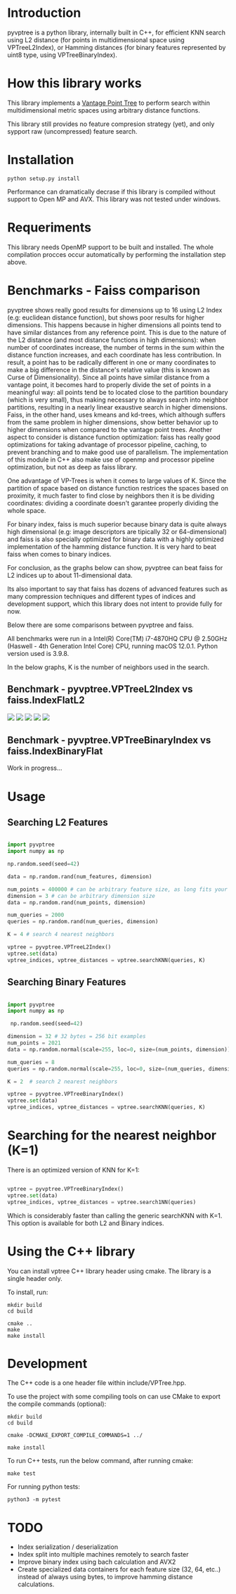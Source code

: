 # Introduction

pyvptree is a python library, internally built in C++, for efficient KNN search using L2 distance (for points in multidimensional space using VPTreeL2Index), or Hamming distances (for binary features represented by uint8 type, using VPTreeBinaryIndex). 

# How this library works

This library implements a [Vantage Point Tree](https://en.wikipedia.org/wiki/Vantage-point_tree) to perform search within multidimensional metric spaces using arbitrary distance functions.

This library still provides no feature compresion strategy (yet), and only sypport raw (uncompressed) feature search.

# Installation

```console
python setup.py install
```

Performance can dramatically decrase if this library is compiled without support to Open MP and AVX. This library was not tested under windows.

# Requeriments

This library needs OpenMP support to be built and installed. The whole compilation procces occur automatically by performing the installation step above.

# Benchmarks - Faiss comparison

pyvptree shows really good results for dimensions up to 16 using L2 Index (e.g: euclidean distance function), but shows poor results for higher dimensions. This happens because in higher dimensions all points tend to have similar distances from any reference point. This is due to the nature of the L2 distance (and most distance functions in high dimensions): when number of coordinates increase, the number of terms in the sum within the distance function increases, and each coordinate has less contribution. In result, a point has to be radically different in one or many coordinates to make a big difference in the distance's relative value (this is known as Curse of Dimensionality). Since all points have similar distance from a vantage point, it becomes hard to properly divide the set of points in a meaningful way: all points tend be to located close to the partition boundary (which is very small), thus making necessary to always search into neighbor partitions, resulting in a nearly linear exaustive search in higher dimensions. Faiss, in the other hand, uses kmeans and kd-trees, which although suffers from the same problem in higher dimensions, show better behavior up to higher dimensions when compared to the vantage point trees. Another aspect to consider is distance function optimization: faiss has really good optimizations for taking advantage of processor pipeline, caching, to prevent branching and to make good use of parallelism. The implementation of this module in C++ also make use of openmp and processor pipeline optimization, but not as deep as faiss library.

One advantage of VP-Trees is when it comes to large values of K. Since the partition of space based on distance function restrices the spaces based on proximity, it much faster to find close by neighbors then it is be dividing coordinates: dividing a coordinate doesn't garantee properly dividing the whole space.

For binary index, faiss is much superior because binary data is quite always high dimensional (e.g: image descriptors are tipically 32 or 64-dimensional) and faiss is also specially optimized for binary data with a highly optimized implementation of the hamming distance function. It is very hard to beat faiss when comes to binary indices.

For conclusion, as the graphs below can show, pyvptree can beat faiss for L2 indices up to about 11-dimensional data.

Its also important to say that faiss has dozens of advanced features such as many compression techniques and different types of indices and development support, which this library does not intent to provide fully for now.

Below there are some comparisons between pyvptree and faiss.

All benchmarks were run in a Intel(R) Core(TM) i7-4870HQ CPU @ 2.50GHz (Haswell - 4th Generation Intel Core) CPU, running macOS 12.0.1.
Python version used is 3.9.8.

In the below graphs, K is the number of neighbors used in the search.

## Benchmark - pyvptree.VPTreeL2Index vs faiss.IndexFlatL2

![](benchmark/results/l2_K1_8D_vs_time.png)
![](benchmark/results/l2_K2_8D_vs_time.png)
![](benchmark/results/l2_K3_8D_vs_time.png)
![](benchmark/results/l2_K32_8D_vs_time.png)
![](benchmark/results/l2_K2_1000000P_vs_time.png)


## Benchmark - pyvptree.VPTreeBinaryIndex vs faiss.IndexBinaryFlat

Work in progress...

# Usage

## Searching L2 Features

```python

import pyvptree
import numpy as np

np.random.seed(seed=42)

data = np.random.rand(num_features, dimension)

num_points = 400000 # can be arbitrary feature size, as long fits your memory
dimension = 3 # can be arbitrary dimension size
data = np.random.rand(num_points, dimension)

num_queries = 2000
queries = np.random.rand(num_queries, dimension)

K = 4 # search 4 nearest neighbors

vptree = pyvptree.VPTreeL2Index()
vptree.set(data)
vptree_indices, vptree_distances = vptree.searchKNN(queries, K)

```

## Searching Binary Features

```python

import pyvptree
import numpy as np

 np.random.seed(seed=42)

dimension = 32 # 32 bytes = 256 bit examples
num_points = 2021
data = np.random.normal(scale=255, loc=0, size=(num_points, dimension)).astype(dtype=np.uint8)

num_queries = 8
queries = np.random.normal(scale=255, loc=0, size=(num_queries, dimension)).astype(dtype=np.uint8)

K = 2  # search 2 nearest neighbors

vptree = pyvptree.VPTreeBinaryIndex()
vptree.set(data)
vptree_indices, vptree_distances = vptree.searchKNN(queries, K)

```

# Searching for the nearest neighbor (K=1)

There is an optimized version of KNN for K=1:

```python

vptree = pyvptree.VPTreeBinaryIndex()
vptree.set(data)
vptree_indices, vptree_distances = vptree.search1NN(queries)

```

Which is considerably faster than calling the generic searchKNN with K=1. This option is available for both L2 and Binary indices.


# Using the C++ library
You can install vptree C++ library header using cmake. The library is a single header only.

To install, run:

```console
mkdir build
cd build

cmake ..
make
make install
```

# Development

The C++ code is a one header file within include/VPTree.hpp.

To use the project with some compiling tools on can use CMake to export the compile commands (optional):

```console
mkdir build
cd build

cmake -DCMAKE_EXPORT_COMPILE_COMMANDS=1 ../

make install
```

To run C++ tests, run the below command, after running cmake:

```console
make test
```

For running python tests:

```console
python3 -m pytest
```


# TODO

- Index serialization / deserialization
- Index split into multiple machines remotely to search faster
- Improve binary index using bach calculation and AVX2
- Create specialized data containers for each feature size (32, 64, etc..) instead of always using bytes, to improve hamming distance calculations.

